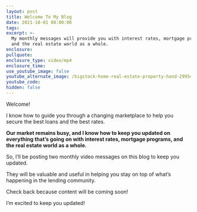 ```yaml
---
layout: post
title: Welcome To My Blog
date: 2021-10-01 08:00:00
tags:
excerpt: >-
  My monthly messages will provide you with interest rates, mortgage programs,
  and the real estate world as a whole.
enclosure:
pullquote:
enclosure_type: video/mp4
enclosure_time:
use_youtube_image: false
youtube_alternate_image: /bigstock-home-real-estate-property-hand-299548006.jpg
youtube_code:
hidden: false
---
```

Welcome\!

I know how to guide you through a changing marketplace to help you secure the best loans and the best rates.&nbsp;

**Our market remains busy, and I know how to keep you updated on everything that’s going on with interest rates, mortgage programs, and the real estate world as a whole.**

So, I’ll be posting two monthly video messages on this blog to keep you updated.&nbsp;

They will be valuable and useful in helping you stay on top of what’s happening in the lending community.

Check back because content will be coming soon\!

I’m excited to keep you updated\!

